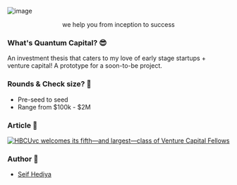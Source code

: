 ![image](https://user-images.githubusercontent.com/42880953/184516590-bcd014af-15ff-4469-806d-429b15a39e86.png)

<p align="center">
we help you from inception to success
</p>

### What's Quantum Capital? :sunglasses: ###
An investment thesis that caters to my love of early stage startups + venture capital!
A prototype for a soon-to-be project.

### Rounds & Check size? 🤔 ###
* Pre-seed to seed
* Range from $100k - $2M

### Article :memo: ###
[![HBCUvc welcomes its fifth—and largest—class of Venture Capital Fellows](https://user-images.githubusercontent.com/42880953/184517428-c823e176-d519-464c-9b81-e74d9dc11b12.png)
](https://blog.hbcu.vc/hbcuvc-welcomes-its-fifth-and-largest-class-of-venture-capital-fellows-5cade19616ff "HBCUvc welcomes its fifth—and largest—class of Venture Capital Fellows")

### Author :scroll: ### 
* [Seif Hediya](https://www.linkedin.com/in/seifhediya)


